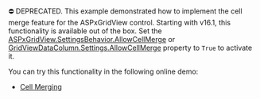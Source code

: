 ⛔ DEPRECATED. This example demonstrated how to implement the cell merge feature for the ASPxGridView control. Starting with v16.1, this functionality is available out of the box. Set the <a href="https://docs.devexpress.com/AspNet/DevExpress.Web.ASPxGridViewBehaviorSettings.AllowCellMerge">ASPxGridView.SettingsBehavior.AllowCellMerge</a> or <a href="https://docs.devexpress.com/AspNet/DevExpress.Web.GridViewDataColumnSettings.AllowCellMerge">GridViewDataColumn.Settings.AllowCellMerge</a> property to `True` to activate it.

You can try this functionality in the following online demo:

- <a href="https://demos.devexpress.com/ASPxGridViewDemos/Rows/CellMerging.aspx">Cell Merging</a>
